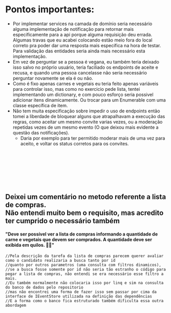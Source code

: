 
# Pontos importantes:
  - Por implementar services na camada de domínio seria necessário alguma implementação de notificação para retornar mais especificamente para a api porque alguma requisição deu errada. Algumas travas que eu acabei colocando estão meio fora do local correto pra poder dar uma resposta mais especifica na hora de testar. Para validação das entidades seria ainda mais necessário esta implementação.
  - Em vez de perguntar se a pessoa é vegana, eu também teria deixado isso salvo no próprio usuário, teria faciliado os endpoints de aceite e recusa, e quando uma pessoa cancelasse não seria necessário perguntar novamente se ela é ou não.
  - Como é fixo apenas carnes e vegetais eu teria feito apenas variáveis para controlar isso, mas como no exercicio pede lista, tentei implementando um dictionary, e com pouco esforço seria possivel adicionar itens dinamicamente. Ou trocar para um Enumerable com uma classe específica de item.
  - Não tem muita especificação sobre impedir o uso de endpoints então tomei a liberdade de bloquear alguns que atrapalhavam a execução das regras, como aceitar um mesmo convite varias vezes, ou a moderação repetidas vezes de um mesmo evento (O que deixou mais evidente a questão das notificações).
    - Daria por exemplo para ter permitido moderar mais de uma vez para aceito, e voltar os status corretos para os convites. 
  

<br/>
<br/>
<br/>
<br/>
<br/>
<br/>

## Deixei um comentário no metodo referente a lista de compras. <br/>Não entendi muito bem o requisito, mas acredito ter cumprido o necessário também

#### "Deve ser possível ver a lista de compras informando a quantidade de carne e vegetais que devem ser comprados. A quantidade deve ser exibida em quilos. 👎🏽"

``//Pela descrição da tarefa da lista de compras parecem querer avaliar como o candidato realizaria a busca tanto por id``<br/>
``//quanto por outros parametros (uma consulta com filtros dinamicos),``<br/>
``//se a busca fosse somente por id não seria tão estranho o código para pegar a lista de compras, não entendi se era necessário esse filtro a mais.``<br/>
``//Eu também normalmente não colocaria isso por linq e sim na consulta do banco de dados pelo repositorio``<br/>
``//mas não encontrei uma forma de fazer isso sem passar por cima da interface de IEventStore utilizada na definição das dependências``<br/>
``//E a forma como o banco fica estruturado também dificulta essa outra abordagem``<br/>
